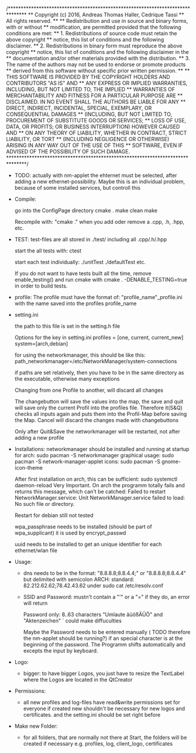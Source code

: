 /*******************************************************************************
 ** Copyright (c) 2016, Andreas Thomas Haller, Cedrique Tassi
 ** All rights reserved.
 **
 ** Redistribution and use in source and binary forms, with or without
 ** modification, are permitted provided that the following conditions are met:
 **    1. Redistributions of source code must retain the above copyright
 **       notice, this list of conditions and the following disclaimer.
 **    2. Redistributions in binary form must reproduce the above copyright
 **       notice, this list of conditions and the following disclaimer in the
 **       documentation and/or other materials provided with the distribution.
 **    3. The name of the authors may not be used to endorse or promote products
 **       derived from this software without specific prior written permission.
 **
 ** THIS SOFTWARE IS PROVIDED BY THE COPYRIGHT HOLDERS AND CONTRIBUTORS "AS IS" AND
 ** ANY EXPRESS OR IMPLIED WARRANTIES, INCLUDING, BUT NOT LIMITED TO, THE IMPLIED
 ** WARRANTIES OF MERCHANTABILITY AND FITNESS FOR A PARTICULAR PURPOSE ARE
 ** DISCLAIMED. IN NO EVENT SHALL THE AUTHORS BE LIABLE FOR ANY
 ** DIRECT, INDIRECT, INCIDENTAL, SPECIAL, EXEMPLARY, OR CONSEQUENTIAL DAMAGES
 ** (INCLUDING, BUT NOT LIMITED TO, PROCUREMENT OF SUBSTITUTE GOODS OR SERVICES;
 ** LOSS OF USE, DATA, OR PROFITS; OR BUSINESS INTERRUPTION) HOWEVER CAUSED AND
 ** ON ANY THEORY OF LIABILITY, WHETHER IN CONTRACT, STRICT LIABILITY, OR TORT
 ** (INCLUDING NEGLIGENCE OR OTHERWISE) ARISING IN ANY WAY OUT OF THE USE OF THIS
 ** SOFTWARE, EVEN IF ADVISED OF THE POSSIBILITY OF SUCH DAMAGE.
 *******************************************************************************/
 

- TODO: actually with nm-applet the ehternet must be selected, after adding a new ethernet-possibility. 
Maybe this is an individual problem, because of some installed services, but controll this


- Compile:

	go into the ConfigPage directory
	cmake .
	make clean
	make

	Recompile with: "cmake ." when you add oder remove a .cpp, .h, .hpp, etc.




- TEST:
	test-files are all stored in ./test/
	including all .cpp/.h/.hpp

	start the all tests with: 
	ctest

	start each test individually:
	./unitTest
	./defaultTest 
	etc.


	If you do not want to have tests built all the time, remove
	enable_testing()
	and run cmake with
	cmake . -DENABLE_TESTING=true
	in order to build tests. 





- profile:
	The profile must have the format of: "profile_name"_profile.ini
	with the name saved into the profiles profile_name

- setting.ini
		
	the path to this file is set in the setting.h file

	Options for the key in setting.ini
	profiles = [one, current, current_new]
	system=[arch,debian]

	for using the networkmanager, this should be like this:
	path_networkmanager=/etc/NetworkManager/system-connections

	if paths are set relatively, then you have to be in the same directory as the executable, otherwise many exceptions

	Changing from one Profile to another, will discard all changes

	The changebutton will save the values into the map, 
	the save and quit will save only the current Profil into the profiles file. 
	Therefore it(S&Q) checks all inputs again and puts them into the Profil-Map before saving the Map.
	Cancel will discard the changes made with changebuttons


	Only after Quit&Save the networkmanager will be restarted, not after adding a new profile



- Installations:
	networkmanager should be installed and running at startup
	for arch:
	sudo pacman -S networkmanager
	graphical usage:
	sudo pacman -S network-manager-applet
	icons: 
	sudo pacman -S gnome-icon-theme


	After first installation on arch, this can be sufficient: sudo systemctl daemon-reload
	Very Important. On arch the programm totally fails and returns this message, which can't be catched:
	Failed to restart NetworkManager.service: Unit NetworkManager.service failed to load: No such file or directory.

	Restart for debian still not tested


	wpa_passphrase needs to be installed (should be part of wpa_supplicant) 
	it is used by encrypt_passwd


	uuid needs to be installed to get an unique identifier for each ethernet/wlan file


- Usage:

	- dns 
		needs to be in the format: "8.8.8.8;8.8.4.4;" or "8.8.8.8;8.8.4.4" but delimited with semicolon
		ARCH: standard: 82.212.62.62;78.42.43.62 
			under sudo cat /etc/resolv.conf

	- SSID and Password:
		mustn't contain a "'" or a "="
		if they do, an error will return

		Password only: 8..63 characters "Umlaute äüößÄÜÖ" and "Aktenzeichen" ` could make diffuculties

		Maybe the Password needs to be entered manually ( TODO therefore the nm-applet should be running?) 
		if an special character is at the beginning 
		of the password. The Programm shifts automatically and excepts the input by keyboard. 



- Logo:
	- bigger:
		to have bigger Logos, you just have to resize the TextLabel where the Logos are located in the QtCreator

- Permissions: 
	- all new profiles and log-files have read&write permissions set for everyone if created new
	  shouldn't be necessary for new logos and certificates. and the setting.ini should be set right before

- Make new Folder:
	- for all folders, that are normally not there at Start, the folders will be created if necessary
	  e.g. profiles, log, client_logo, certificates
